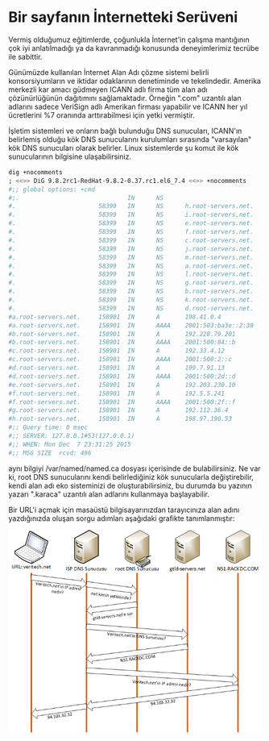 # Bir sayfanın İnternetteki Serüveni

Vermiş olduğumuz eğitimlerde, çoğunlukla İnternet'in çalışma mantığının çok iyi anlatılmadığı ya da kavranmadığı konusunda deneyimlerimiz tecrübe ile sabittir.

Günümüzde kullanılan İnternet Alan Adı çözme sistemi belirli konsorsiyumların ve iktidar odaklarının denetiminde ve tekelindedir. Amerika merkezli kar amacı güdmeyen ICANN adlı firma tüm alan adı çözünürlüğünün dağıtımını sağlamaktadır. Örneğin ".com" uzantılı alan adlarını sadece VeriSign adlı Amerikan firması yapabilir ve ICANN her yıl ücretlerini %7 oranında arttırabilmesi için yetki vermiştir.

İşletim sistemleri ve onların bağlı bulunduğu DNS sunucuları, ICANN'ın belirlemiş olduğu kök DNS sunucularını kurulumları sırasında "varsayılan" kök DNS sunucuları olarak belirler. Linux sistemlerde şu komut ile kök sunucularının bilgisine ulaşabilirsiniz.

```bash
dig +nocomments
; <<>> DiG 9.8.2rc1-RedHat-9.8.2-0.37.rc1.el6_7.4 <<>> +nocomments
#;; global options: +cmd
#;.                              IN      NS
#.                       58399   IN      NS      h.root-servers.net.
#.                       58399   IN      NS      i.root-servers.net.
#.                       58399   IN      NS      e.root-servers.net.
#.                       58399   IN      NS      f.root-servers.net.
#.                       58399   IN      NS      c.root-servers.net.
#.                       58399   IN      NS      j.root-servers.net.
#.                       58399   IN      NS      m.root-servers.net.
#.                       58399   IN      NS      a.root-servers.net.
#.                       58399   IN      NS      l.root-servers.net.
#.                       58399   IN      NS      g.root-servers.net.
#.                       58399   IN      NS      b.root-servers.net.
#.                       58399   IN      NS      k.root-servers.net.
#.                       58399   IN      NS      d.root-servers.net.
#a.root-servers.net.     158901  IN      A       198.41.0.4
#a.root-servers.net.     158901  IN      AAAA    2001:503:ba3e::2:30
#b.root-servers.net.     158901  IN      A       192.228.79.201
#b.root-servers.net.     158901  IN      AAAA    2001:500:84::b
#c.root-servers.net.     158901  IN      A       192.33.4.12
#c.root-servers.net.     158901  IN      AAAA    2001:500:2::c
#d.root-servers.net.     158901  IN      A       199.7.91.13
#d.root-servers.net.     158901  IN      AAAA    2001:500:2d::d
#e.root-servers.net.     158901  IN      A       192.203.230.10
#f.root-servers.net.     158901  IN      A       192.5.5.241
#f.root-servers.net.     158901  IN      AAAA    2001:500:2f::f
#g.root-servers.net.     158901  IN      A       192.112.36.4
#h.root-servers.net.     158901  IN      A       198.97.190.53
#;; Query time: 0 msec
#;; SERVER: 127.0.0.1#53(127.0.0.1)
#;; WHEN: Mon Dec  7 23:31:25 2015
#;; MSG SIZE  rcvd: 496
```
aynı bilgiyi /var/named/named.ca dosyası içerisinde de bulabilirsiniz. 
Ne var ki, root DNS sunucularını kendi belirlediğiniz kök sunucularla değiştirebilir, kendi alan adı eko sisteminizi de oluşturabilirsiniz, bu durumda bu yazının yazarı ".karaca" uzantılı alan adlarını kullanmaya başlayabilir.

Bir URL'i açmak için masaüstü bilgisayarınızdan tarayıcınıza alan adını yazdığınızda oluşan sorgu adımları aşağıdaki grafikte tanımlanmıştır:

![](dns_query.png)
